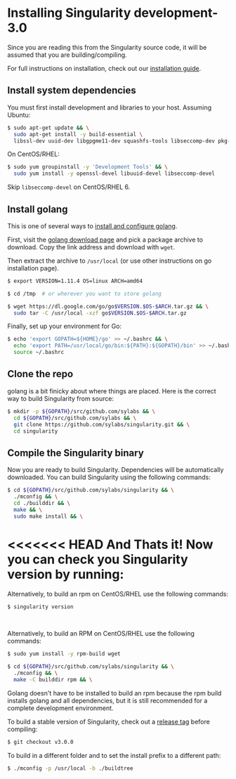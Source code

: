 # Installing Singularity development-3.0

Since you are reading this from the Singularity source code, it will be assumed
that you are building/compiling.

For full instructions on installation, check out our
[installation guide](https://www.sylabs.io/guides/3.0/user-guide/installation.html).

## Install system dependencies

You must first install development and libraries to your host.
Assuming Ubuntu:

```bash
$ sudo apt-get update && \
  sudo apt-get install -y build-essential \
  libssl-dev uuid-dev libgpgme11-dev squashfs-tools libseccomp-dev pkg-config
```

On CentOS/RHEL:

```bash
$ sudo yum groupinstall -y 'Development Tools' && \
  sudo yum install -y openssl-devel libuuid-devel libseccomp-devel
```
Skip `libseccomp-devel` on CentOS/RHEL 6.

## Install golang

This is one of several ways to [install and configure golang](https://golang.org/doc/install).

First, visit the [golang download page](https://golang.org/dl/) and pick a
package archive to download. Copy the link address and download with `wget`.

Then extract the archive to `/usr/local` (or use other instructions on go
installation page).

```bash
$ export VERSION=1.11.4 OS=linux ARCH=amd64

$ cd /tmp  # or wherever you want to store golang

$ wget https://dl.google.com/go/go$VERSION.$OS-$ARCH.tar.gz && \
  sudo tar -C /usr/local -xzf go$VERSION.$OS-$ARCH.tar.gz
```

Finally, set up your environment for Go:

```bash
$ echo 'export GOPATH=${HOME}/go' >> ~/.bashrc && \
  echo 'export PATH=/usr/local/go/bin:${PATH}:${GOPATH}/bin' >> ~/.bashrc && \
  source ~/.bashrc
```

## Clone the repo
golang is a bit finicky about where things are placed. Here is the correct way
to build Singularity from source:

```bash
$ mkdir -p ${GOPATH}/src/github.com/sylabs && \
  cd ${GOPATH}/src/github.com/sylabs && \
  git clone https://github.com/sylabs/singularity.git && \
  cd singularity
```

## Compile the Singularity binary
Now you are ready to build Singularity. Dependencies will be automatically
downloaded. You can build Singularity using the following commands:

```bash
$ cd ${GOPATH}/src/github.com/sylabs/singularity && \
  ./mconfig && \
  cd ./builddir && \
  make && \
  sudo make install && \
```

<<<<<<< HEAD
And Thats it! Now you can check you Singularity version by running:
=======
Alternatively, to build an rpm on CentOS/RHEL use the following commands:

```bash
$ singularity version
```

<br>

Alternatively, to build an RPM on CentOS/RHEL use the following commands:

```bash
$ sudo yum install -y rpm-build wget

$ cd ${GOPATH}/src/github.com/sylabs/singularity && \
  ./mconfig && \
  make -C builddir rpm && \
```

Golang doesn't have to be installed to build an rpm because the rpm
build installs golang and all dependencies, but it is still recommended
for a complete development environment.

To build a stable version of Singularity, check out a [release tag](https://github.com/sylabs/singularity/tags) before compiling:

```bash
$ git checkout v3.0.0
```

To build in a different folder and to set the install prefix to a different path:

```bash
$ ./mconfig -p /usr/local -b ./buildtree
```
